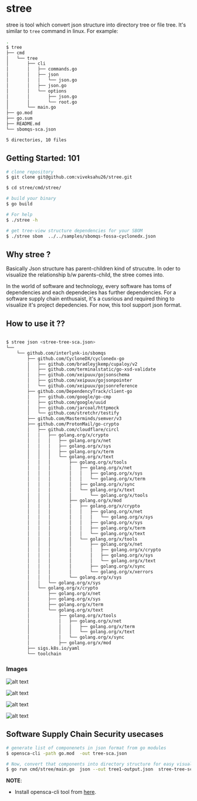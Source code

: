# stree

stree is tool which convert json structure into  directory tree or file tree. It's similar to `tree` command in linux.
For example:

```bash
.
$ tree
├── cmd
│   └── tree
│       ├── cli
│       │   ├── commands.go
│       │   ├── json
│       │   │   └── json.go
│       │   ├── json.go
│       │   └── options
│       │       ├── json.go
│       │       └── root.go
│       └── main.go
├── go.mod
├── go.sum
├── README.md
└── sbomqs-sca.json

5 directories, 10 files
```

## Getting Started: 101

```bash
# clone repository
$ git clone git@github.com:viveksahu26/stree.git

$ cd stree/cmd/stree/

# build your binary
$ go build

# For help
$ ./stree -h

# get tree-view structure dependencies for your SBOM
$ ./stree sbom  ../../samples/sbomqs-fossa-cyclonedx.json
```

## Why stree ?

Basically Json structure has parent-children kind of strucutre. In oder to visualize the relationship b/w parents-child, the stree comes into.

In the world of software and technology, every software has toms of dependencies and each dependecies has further dependencies. For a software supply chain enthusaist, it's a cusrious and required thing to visualize it's project depedencies. For now, this tool support json format.

## How to use it ??

```bash

$ stree json <stree-tree-sca.json>
└── 
    └── github.com/interlynk-io/sbomqs
        ├── github.com/CycloneDX/cyclonedx-go
        │   ├── github.com/bradleyjkemp/cupaloy/v2
        │   ├── github.com/terminalstatic/go-xsd-validate
        │   ├── github.com/xeipuuv/gojsonschema
        │   ├── github.com/xeipuuv/gojsonpointer
        │   └── github.com/xeipuuv/gojsonreference
        ├── github.com/DependencyTrack/client-go
        │   ├── github.com/google/go-cmp
        │   ├── github.com/google/uuid
        │   ├── github.com/jarcoal/httpmock
        │   └── github.com/stretchr/testify
        ├── github.com/Masterminds/semver/v3
        ├── github.com/ProtonMail/go-crypto
        │   ├── github.com/cloudflare/circl
        │   │   ├── golang.org/x/crypto
        │   │   │   ├── golang.org/x/net
        │   │   │   ├── golang.org/x/sys
        │   │   │   ├── golang.org/x/term
        │   │   │   └── golang.org/x/text
        │   │   │       ├── golang.org/x/tools
        │   │   │       │   ├── golang.org/x/net
        │   │   │       │   │   ├── golang.org/x/sys
        │   │   │       │   │   └── golang.org/x/term
        │   │   │       │   ├── golang.org/x/sync
        │   │   │       │   └── golang.org/x/text
        │   │   │       │       └── golang.org/x/tools
        │   │   │       ├── golang.org/x/mod
        │   │   │       │   ├── golang.org/x/crypto
        │   │   │       │   │   ├── golang.org/x/net
        │   │   │       │   │   │   └── golang.org/x/sys
        │   │   │       │   │   ├── golang.org/x/sys
        │   │   │       │   │   ├── golang.org/x/term
        │   │   │       │   │   └── golang.org/x/text
        │   │   │       │   └── golang.org/x/tools
        │   │   │       │       ├── golang.org/x/net
        │   │   │       │       │   ├── golang.org/x/crypto
        │   │   │       │       │   ├── golang.org/x/sys
        │   │   │       │       │   └── golang.org/x/text
        │   │   │       │       ├── golang.org/x/sync
        │   │   │       │       └── golang.org/x/xerrors
        │   │   │       └── golang.org/x/sys
        │   │   └── golang.org/x/sys
        │   └── golang.org/x/crypto
        │       ├── golang.org/x/net
        │       ├── golang.org/x/sys
        │       ├── golang.org/x/term
        │       └── golang.org/x/text
        │           ├── golang.org/x/tools
        │           │   ├── golang.org/x/net
        │           │   │   ├── golang.org/x/term
        │           │   │   └── golang.org/x/text
        │           │   └── golang.org/x/sync
        │           ├── golang.org/x/mod
        ├── sigs.k8s.io/yaml
        └── toolchain
```

### Images

![alt text](image.png)

![alt text](image-5.png)

![alt text](image-2.png)

![alt text](image-3.png)

## Software Supply Chain Security usecases

```bash
# generate list of componenets in json format from go modules
$ opensca-cli -path go.mod  -out tree-sca.json

# Now, convert that components into directory structure for easy visualization
$ go run cmd/stree/main.go  json --out tree1-output.json  stree-tree-sca.json

```

**NOTE**:

- Install opensca-cli tool from [here](https://github.com/XmirrorSecurity/OpenSCA-cli/releases).
